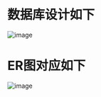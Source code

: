 ﻿﻿﻿﻿
# 数据库设计如下﻿

![image](https://github.com/resisterdkdk/Mini-Program-for-used-books/raw/master/7_design/7_2_DatabaseDesign/7_2_DatabaseDesign1.png)

# ER图对应如下

![image](https://github.com/resisterdkdk/Mini-Program-for-used-books/raw/master/7_design/7_2_DatabaseDesign/7_2_DatabaseDesign1.png)
